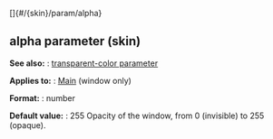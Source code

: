 []{#/{skin}/param/alpha}
## alpha parameter (skin)
**See also:**
:   [transparent-color parameter](#/%7Bskin%7D/param/transparent-color)
<!-- -->
**Applies to:**
:   [Main](#/%7Bskin%7D/control/main) (window only)
<!-- -->
**Format:**
:   number
<!-- -->
**Default value:**
:   255
Opacity of the window, from 0 (invisible) to 255 (opaque).